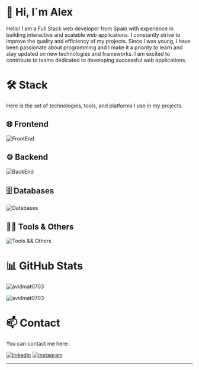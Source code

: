 # 👋 Hi, I´m Alex
Hello! I am a Full Stack web developer from Spain with experience in building interactive and scalable web applications. I constantly strive to improve the quality and efficiency of my projects. Since I was young, I have been passionate about programming and I make it a priority to learn and stay updated on new technologies and frameworks. I am excited to contribute to teams dedicated to developing successful web applications.

# 🛠️  Stack

Here is the set of technologies, tools, and platforms I use in my projects.

## 🌐 Frontend
![FrontEnd](https://skillicons.dev/icons?i=angular,html,htmx,css,sass,js,tailwind,bootstrap,xd,figma)

## ⚙️ Backend
![BackEnd](https://skillicons.dev/icons?i=php,nodejs,spring,python,java,maven)

## 🗄️ Databases
![Databases](https://skillicons.dev/icons?i=mysql,postgres,mongodb,sqlite)

## 🧑‍💻 Tools & Others 
![Tools && Others ](https://skillicons.dev/icons?i=docker,linux,npm,sketchup,stackoverflow,git,github,gitlab,idea,vscode,eclipse,postman,obsidian,discord,gmail)


# 📊 GitHub Stats
<p><img align="center" src="https://github-readme-streak-stats.herokuapp.com/?user=avidmat0703&" alt="avidmat0703" /></p>
<p><img src="https://github-readme-stats.vercel.app/api/top-langs?username=avidmat0703&show_icons=true&locale=en&layout=compact" alt="avidmat0703" /></p>

# 📫 Contact

You can contact me here:

<p><a target="_blank" href="https://www.linkedin.com/in/alexvidal07" style="display: inline-block;"><img src="https://img.shields.io/badge/linkedin-logo?style=for-the-badge&logo=linkedin&logoColor=white&color=%230a77b6" alt="linkedin" /></a>
<a target="_blank" href="https://www.instagram.com/alexvm_07" style="display: inline-block;"><img src="https://img.shields.io/badge/instagram-logo?style=for-the-badge&logo=instagram&logoColor=white&color=%23F35369" alt="instagram" /></a></p>

---
